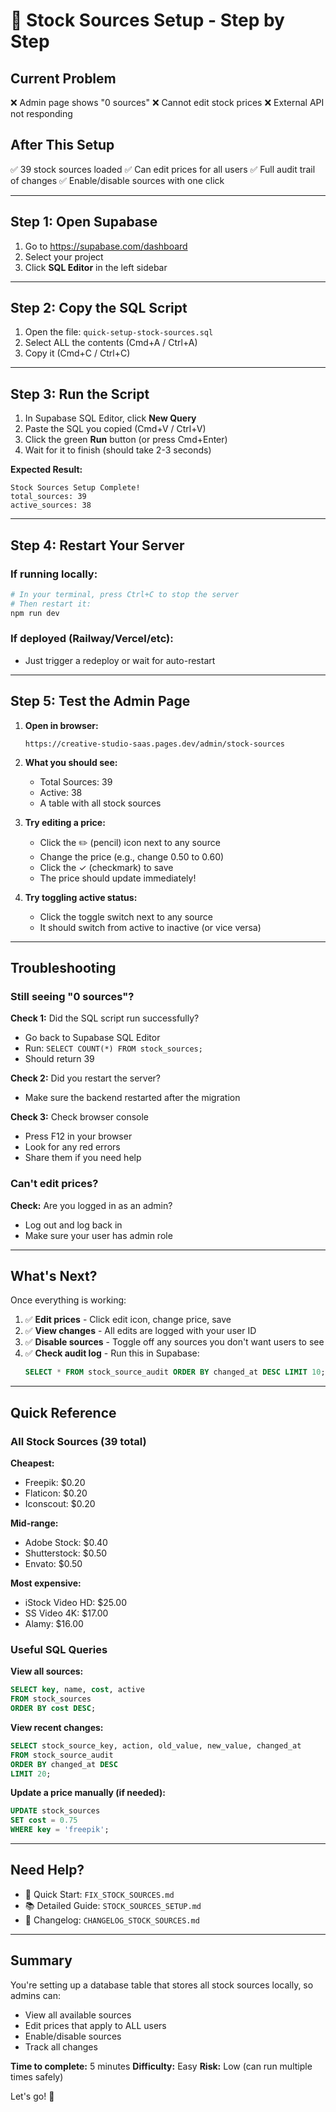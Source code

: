 # 🚀 Stock Sources Setup - Step by Step

## Current Problem
❌ Admin page shows "0 sources"
❌ Cannot edit stock prices
❌ External API not responding

## After This Setup
✅ 39 stock sources loaded
✅ Can edit prices for all users
✅ Full audit trail of changes
✅ Enable/disable sources with one click

---

## Step 1: Open Supabase
1. Go to https://supabase.com/dashboard
2. Select your project
3. Click **SQL Editor** in the left sidebar

---

## Step 2: Copy the SQL Script
1. Open the file: `quick-setup-stock-sources.sql`
2. Select ALL the contents (Cmd+A / Ctrl+A)
3. Copy it (Cmd+C / Ctrl+C)

---

## Step 3: Run the Script
1. In Supabase SQL Editor, click **New Query**
2. Paste the SQL you copied (Cmd+V / Ctrl+V)
3. Click the green **Run** button (or press Cmd+Enter)
4. Wait for it to finish (should take 2-3 seconds)

**Expected Result:**
```
Stock Sources Setup Complete!
total_sources: 39
active_sources: 38
```

---

## Step 4: Restart Your Server

### If running locally:
```bash
# In your terminal, press Ctrl+C to stop the server
# Then restart it:
npm run dev
```

### If deployed (Railway/Vercel/etc):
- Just trigger a redeploy or wait for auto-restart

---

## Step 5: Test the Admin Page

1. **Open in browser:**
   ```
   https://creative-studio-saas.pages.dev/admin/stock-sources
   ```

2. **What you should see:**
   - Total Sources: 39
   - Active: 38
   - A table with all stock sources

3. **Try editing a price:**
   - Click the ✏️ (pencil) icon next to any source
   - Change the price (e.g., change 0.50 to 0.60)
   - Click the ✓ (checkmark) to save
   - The price should update immediately!

4. **Try toggling active status:**
   - Click the toggle switch next to any source
   - It should switch from active to inactive (or vice versa)

---

## Troubleshooting

### Still seeing "0 sources"?

**Check 1:** Did the SQL script run successfully?
- Go back to Supabase SQL Editor
- Run: `SELECT COUNT(*) FROM stock_sources;`
- Should return 39

**Check 2:** Did you restart the server?
- Make sure the backend restarted after the migration

**Check 3:** Check browser console
- Press F12 in your browser
- Look for any red errors
- Share them if you need help

### Can't edit prices?

**Check:** Are you logged in as an admin?
- Log out and log back in
- Make sure your user has admin role

---

## What's Next?

Once everything is working:

1. ✅ **Edit prices** - Click edit icon, change price, save
2. ✅ **View changes** - All edits are logged with your user ID
3. ✅ **Disable sources** - Toggle off any sources you don't want users to see
4. ✅ **Check audit log** - Run this in Supabase:
   ```sql
   SELECT * FROM stock_source_audit ORDER BY changed_at DESC LIMIT 10;
   ```

---

## Quick Reference

### All Stock Sources (39 total)

**Cheapest:**
- Freepik: $0.20
- Flaticon: $0.20
- Iconscout: $0.20

**Mid-range:**
- Adobe Stock: $0.40
- Shutterstock: $0.50
- Envato: $0.50

**Most expensive:**
- iStock Video HD: $25.00
- SS Video 4K: $17.00
- Alamy: $16.00

### Useful SQL Queries

**View all sources:**
```sql
SELECT key, name, cost, active 
FROM stock_sources 
ORDER BY cost DESC;
```

**View recent changes:**
```sql
SELECT stock_source_key, action, old_value, new_value, changed_at 
FROM stock_source_audit 
ORDER BY changed_at DESC 
LIMIT 20;
```

**Update a price manually (if needed):**
```sql
UPDATE stock_sources 
SET cost = 0.75 
WHERE key = 'freepik';
```

---

## Need Help?

- 📖 Quick Start: `FIX_STOCK_SOURCES.md`
- 📚 Detailed Guide: `STOCK_SOURCES_SETUP.md`
- 📝 Changelog: `CHANGELOG_STOCK_SOURCES.md`

---

## Summary

You're setting up a database table that stores all stock sources locally, so admins can:
- View all available sources
- Edit prices that apply to ALL users
- Enable/disable sources
- Track all changes

**Time to complete:** 5 minutes
**Difficulty:** Easy
**Risk:** Low (can run multiple times safely)

Let's go! 🚀

